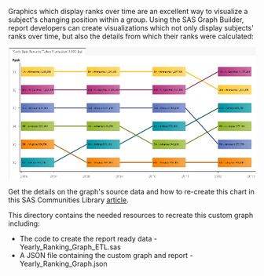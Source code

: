 Graphics which display ranks over time are an excellent way to visualize a subject's changing position within a group.  Using the SAS Graph Builder, report developers can create visualizations which not only display subjects' ranks over time, but also the details from which their ranks were calculated:

![](./yearly_ranking_graph.png)

Get the details on the graph's source data and how to re-create this chart in this SAS Communities Library [article](https://communities.sas.com/t5/SAS-Communities-Library/Ranking-states-by-turkey-production-using-SAS-Visual-Analytics/ta-p/514552).

This directory contains the needed resources to recreate this custom graph including:
* The code to create the report ready data - Yearly_Ranking_Graph_ETL.sas
* A JSON file containing the custom graph and report - Yearly_Ranking_Graph.json
